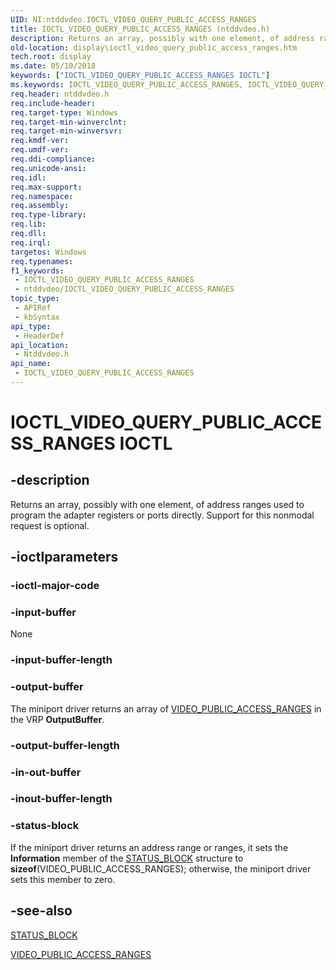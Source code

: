 ```yaml
---
UID: NI:ntddvdeo.IOCTL_VIDEO_QUERY_PUBLIC_ACCESS_RANGES
title: IOCTL_VIDEO_QUERY_PUBLIC_ACCESS_RANGES (ntddvdeo.h)
description: Returns an array, possibly with one element, of address ranges used to program the adapter registers or ports directly. Support for this nonmodal request is optional.
old-location: display\ioctl_video_query_public_access_ranges.htm
tech.root: display
ms.date: 05/10/2018
keywords: ["IOCTL_VIDEO_QUERY_PUBLIC_ACCESS_RANGES IOCTL"]
ms.keywords: IOCTL_VIDEO_QUERY_PUBLIC_ACCESS_RANGES, IOCTL_VIDEO_QUERY_PUBLIC_ACCESS_RANGES control, IOCTL_VIDEO_QUERY_PUBLIC_ACCESS_RANGES control code [Display Devices], Video_IOCTLs_e41d01a5-e889-445e-87cd-948f95ba2810.xml, display.ioctl_video_query_public_access_ranges, ntddvdeo/IOCTL_VIDEO_QUERY_PUBLIC_ACCESS_RANGES
req.header: ntddvdeo.h
req.include-header: 
req.target-type: Windows
req.target-min-winverclnt: 
req.target-min-winversvr: 
req.kmdf-ver: 
req.umdf-ver: 
req.ddi-compliance: 
req.unicode-ansi: 
req.idl: 
req.max-support: 
req.namespace: 
req.assembly: 
req.type-library: 
req.lib: 
req.dll: 
req.irql: 
targetos: Windows
req.typenames: 
f1_keywords:
 - IOCTL_VIDEO_QUERY_PUBLIC_ACCESS_RANGES
 - ntddvdeo/IOCTL_VIDEO_QUERY_PUBLIC_ACCESS_RANGES
topic_type:
 - APIRef
 - kbSyntax
api_type:
 - HeaderDef
api_location:
 - Ntddvdeo.h
api_name:
 - IOCTL_VIDEO_QUERY_PUBLIC_ACCESS_RANGES
---
```


# IOCTL_VIDEO_QUERY_PUBLIC_ACCESS_RANGES IOCTL


## -description

Returns an array, possibly with one element, of address ranges used to program the adapter registers or ports directly. Support for this nonmodal request is optional.

## -ioctlparameters

### -ioctl-major-code

### -input-buffer

None

### -input-buffer-length

### -output-buffer

The miniport driver returns an array of <a href="/windows-hardware/drivers/ddi/ntddvdeo/ns-ntddvdeo-_video_public_access_ranges">VIDEO_PUBLIC_ACCESS_RANGES</a> in the VRP <b>OutputBuffer</b>.

### -output-buffer-length

### -in-out-buffer

### -inout-buffer-length

### -status-block

If the miniport driver returns an address range or ranges, it sets the <b>Information</b> member of the <a href="/windows-hardware/drivers/ddi/video/ns-video-_status_block">STATUS_BLOCK</a> structure to <b>sizeof</b>(VIDEO_PUBLIC_ACCESS_RANGES); otherwise, the miniport driver sets this member to zero.

## -see-also

<a href="/windows-hardware/drivers/ddi/video/ns-video-_status_block">STATUS_BLOCK</a>



<a href="/windows-hardware/drivers/ddi/ntddvdeo/ns-ntddvdeo-_video_public_access_ranges">VIDEO_PUBLIC_ACCESS_RANGES</a>
